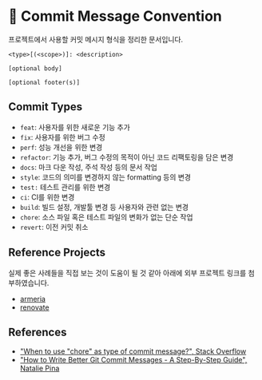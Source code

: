 # 📗 Commit Message Convention  

프로젝트에서 사용할 커밋 메시지 형식을 정리한 문서입니다.  

```
<type>[(<scope>)]: <description>

[optional body]

[optional footer(s)]
```

## Commit Types

- `feat`: 사용자를 위한 새로운 기능 추가  
- `fix`: 사용자를 위한 버그 수정  
- `perf`: 성능 개선을 위한 변경  
- `refactor`: 기능 추가, 버그 수정의 목적이 아닌 코드 리팩토링을 담은 변경  
- `docs`: 마크 다운 작성, 주석 작성 등의 문서 작업  
- `style`: 코드의 의미를 변경하지 않는 formatting 등의 변경  
- `test:` 테스트 관리를 위한 변경  
- `ci`: CI를 위한 변경  
- `build`: 빌드 설정, 개발툴 변경 등 사용자와 관련 없는 변경  
- `chore`: 소스 파일 혹은 테스트 파일의 변화가 없는 단순 작업  
- `revert`: 이전 커밋 취소  

## Reference Projects  

실제 좋은 사례들을 직접 보는 것이 도움이 될 것 같아 아래에 외부 프로젝트 링크를 첨부하였습니다.  

- [armeria](https://github.com/line/armeria/commits/main)  
- [renovate](https://github.com/renovatebot/renovate/commits/main)  

## References  

- ["When to use "chore" as type of commit message?", Stack Overflow](https://stackoverflow.com/questions/26944762/when-to-use-chore-as-type-of-commit-message)  
- ["How to Write Better Git Commit Messages - A Step-By-Step Guide", Natalie Pina](https://www.freecodecamp.org/news/how-to-write-better-git-commit-messages/)  